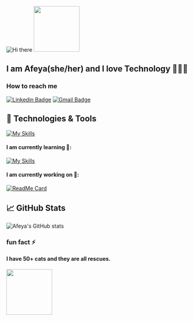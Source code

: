 ![Hi there](https://capsule-render.vercel.app/api?type=waving&color=20:faebd7,80:f5a4a050&height=200&width=1500&section=header&text=Hello,%20Folks!&fontColor=ffffff&fontSize=60&animation=fadeIn&fontAlignY=38&descAlignY=51&descAlign=62) <img src="https://raw.githubusercontent.com/MartinHeinz/MartinHeinz/master/wave.gif" width="120px">

## I am Afeya(she/her) and I love Technology &#128105;&#127995;&#8205;&#128187;

### How to reach me
[![Linkedin Badge](https://img.shields.io/badge/-LinkedIn-blue?style=flat-round&logo=Linkedin&logoColor=white&link=https://www.linkedin.com/in/afeyajahin)](https://www.linkedin.com/in/afeyajahin)
[![Gmail Badge](https://img.shields.io/badge/Gmail-d14836?style=flat-round&logo=Gmail&logoColor=white&link=mailto:jahin22a@mtholyoke.edu)](mailto:jahin22a@mtholyoke.edu)

## 🔧 Technologies & Tools
[![My Skills](https://skills.thijs.gg/icons?i=python,java,js,html,css,nodejs,swift,r,figma&theme=light)](https://skills.thijs.gg)

#### I am currently learning 🌱: 
[![My Skills](https://skills.thijs.gg/icons?i=react&theme=light)](https://skills.thijs.gg)

#### I am currently working on 🔭:
[![ReadMe Card](https://github-readme-stats.vercel.app/api/pin/?username=AfeyaJahin&repo=odin-recipes)](https://github.com/AfeyaJahin/odin-recipes)


## &#x1f4c8; GitHub Stats
![Afeya's GitHub stats](https://github-readme-stats.vercel.app/api?username=afeyajahin&theme=buefy&show_icons=true)

### fun fact ⚡
#### I have 50+ cats and they are all rescues.

<img src="https://c.tenor.com/oS5SFKhlWYwAAAAd/angry-cat.gif" width="120px">

<!--
**AfeyaJahin/AfeyaJahin** is a ✨ _special_ ✨ repository because its `README.md` (this file) appears on your GitHub profile.

Here are some ideas to get you started:

- 🔭 I’m currently working on ...
- 🌱 I’m currently learning ...
- 👯 I’m looking to collaborate on ...
- 🤔 I’m looking for help with ...
- 💬 Ask me about ...
- 📫 How to reach me: ...
- 😄 Pronouns: ...
- ⚡ Fun fact: ...
-->
